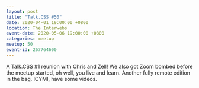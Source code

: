 ```yaml
---
layout: post
title: "Talk.CSS #50"
date: 2020-04-01 19:00:00 +0800
location: The Interwebs
event-date: 2020-05-06 19:00:00 +0800
categories: meetup
meetup: 50
event-id: 267764600
---
```

A Talk.CSS #1 reunion with Chris and Zell! We also got Zoom bombed before the meetup started, oh well, you live and learn. Another fully remote edition in the bag. ICYMI, have some videos.
